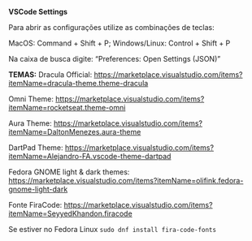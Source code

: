 **VSCode Settings**

Para abrir as configurações utilize as combinações de teclas:

MacOS: Command + Shift + P;
Windows/Linux: Control + Shift + P

Na caixa de busca digite: “Preferences: Open Settings (JSON)”

**TEMAS:**
Dracula Official: https://marketplace.visualstudio.com/items?itemName=dracula-theme.theme-dracula

Omni Theme: https://marketplace.visualstudio.com/items?itemName=rocketseat.theme-omni

Aura Theme: https://marketplace.visualstudio.com/items?itemName=DaltonMenezes.aura-theme

DartPad Theme: https://marketplace.visualstudio.com/items?itemName=Alejandro-FA.vscode-theme-dartpad

Fedora GNOME light & dark themes: https://marketplace.visualstudio.com/items?itemName=olifink.fedora-gnome-light-dark

Fonte FiraCode: https://marketplace.visualstudio.com/items?itemName=SeyyedKhandon.firacode

Se estiver no Fedora Linux `sudo dnf install fira-code-fonts`
